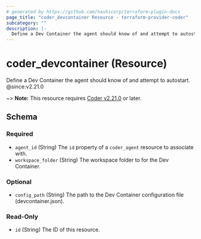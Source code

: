 ```yaml
---
# generated by https://github.com/hashicorp/terraform-plugin-docs
page_title: "coder_devcontainer Resource - terraform-provider-coder"
subcategory: ""
description: |-
  Define a Dev Container the agent should know of and attempt to autostart. @since:v2.21.0
---
```


# coder_devcontainer (Resource)

Define a Dev Container the agent should know of and attempt to autostart. @since:v2.21.0

~> **Note:** This resource requires [Coder v2.21.0](https://github.com/coder/coder/releases/tag/v2.21.0) or later.



<!-- schema generated by tfplugindocs -->
## Schema

### Required

- `agent_id` (String) The `id` property of a `coder_agent` resource to associate with.
- `workspace_folder` (String) The workspace folder to for the Dev Container.

### Optional

- `config_path` (String) The path to the Dev Container configuration file (devcontainer.json).

### Read-Only

- `id` (String) The ID of this resource.
